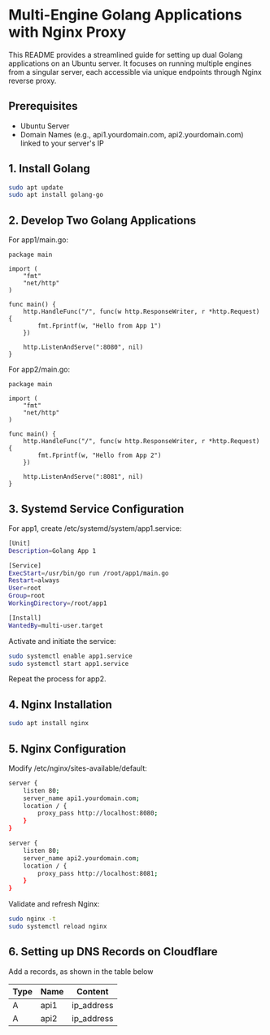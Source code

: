 # Multi-Engine Golang Applications with Nginx Proxy

This README provides a streamlined guide for setting up dual Golang applications on an Ubuntu server. It focuses on running multiple engines from a singular server, each accessible via unique endpoints through Nginx reverse proxy.

## Prerequisites

- Ubuntu Server
- Domain Names (e.g., api1.yourdomain.com, api2.yourdomain.com) linked to your server's IP

## 1. Install Golang

```bash
sudo apt update
sudo apt install golang-go
```

## 2. Develop Two Golang Applications

For app1/main.go:

```golang
package main

import (
    "fmt"
    "net/http"
)

func main() {
    http.HandleFunc("/", func(w http.ResponseWriter, r *http.Request) {
        fmt.Fprintf(w, "Hello from App 1")
    })

    http.ListenAndServe(":8080", nil)
}
```

For app2/main.go:

```golang
package main

import (
    "fmt"
    "net/http"
)

func main() {
    http.HandleFunc("/", func(w http.ResponseWriter, r *http.Request) {
        fmt.Fprintf(w, "Hello from App 2")
    })

    http.ListenAndServe(":8081", nil)
}
```

## 3. Systemd Service Configuration

For app1, create /etc/systemd/system/app1.service:

```bash
[Unit]
Description=Golang App 1

[Service]
ExecStart=/usr/bin/go run /root/app1/main.go
Restart=always
User=root
Group=root
WorkingDirectory=/root/app1

[Install]
WantedBy=multi-user.target
```

Activate and initiate the service:

```bash
sudo systemctl enable app1.service
sudo systemctl start app1.service
```

Repeat the process for app2.

## 4. Nginx Installation

```bash
sudo apt install nginx
```

## 5. Nginx Configuration

Modify /etc/nginx/sites-available/default:

```bash
server {
    listen 80;
    server_name api1.yourdomain.com;
    location / {
        proxy_pass http://localhost:8080;
    }
}

server {
    listen 80;
    server_name api2.yourdomain.com;
    location / {
        proxy_pass http://localhost:8081;
    }
}
```

Validate and refresh Nginx:

```bash
sudo nginx -t
sudo systemctl reload nginx
```

## 6. Setting up DNS Records on Cloudflare

Add a records, as shown in the table below

| Type | Name | Content     |
|------|------|-------------|
| A    | api1 | ip_address  |
| A    | api2 | ip_address  |
